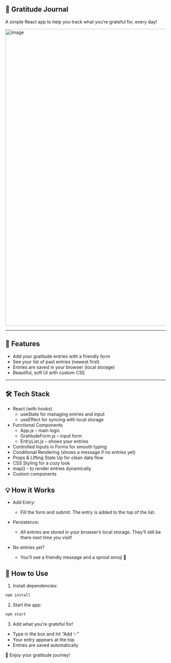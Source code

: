 ## 🌟 Gratitude Journal
A simple React app to help you track what you’re grateful for, every day!

<img width="1917" height="929" alt="image" src="https://github.com/user-attachments/assets/9692115f-6178-483b-a58d-4441eba2afaa" />


---

## 🚀 Features
- Add your gratitude entries with a friendly form
- See your list of past entries (newest first)
- Entries are saved in your browser (local storage)
- Beautiful, soft UI with custom CSS

--- 
 
## 🛠️ Tech Stack
- React (with hooks)
  - useState for managing entries and input
  - useEffect for syncing with local storage
- Functional Components
  - App.js – main logic
  - GratitudeForm.js – input form
  - EntryList.js – shows your entries
- Controlled Inputs in Forms for smooth typing
- Conditional Rendering (shows a message if no entries yet)
- Props & Lifting State Up for clean data flow
- CSS Styling for a cozy look
- map() - to render entries dynamically
- Custom components 

## 💡 How it Works
- Add Entry:
  - Fill the form and submit. The entry is added to the top of the list.

- Persistence:
  - All entries are stored in your browser’s local storage. They’ll still be there next time you visit!

- No entries yet?
  - You’ll see a friendly message and a sprout emoji 🌱

## 📝 How to Use
1. Install dependencies:
```bash
npm install
```

2. Start the app:
```bash
npm start
```

3. Add what you’re grateful for!
- Type in the box and hit “Add ✨”
- Your entry appears at the top
- Entries are saved automatically


🙏 Enjoy your gratitude journey!
